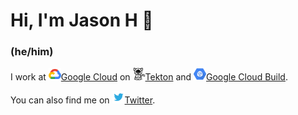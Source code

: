 # Hi, I'm Jason H 👋

### (he/him)

I work at [<img src="https://github.com/ImJasonH/ImJasonH/blob/master/cloud.png" alt="Google Cloud" width="20" height="20"/>Google Cloud](https://cloud.google.com) on
[<img src="https://github.com/ImJasonH/ImJasonH/blob/master/tekton.png" alt="Tekton" width="20" height="20"/>Tekton](https://tekton.dev)
and
[<img src="https://github.com/ImJasonH/ImJasonH/blob/master/gcb.png" alt="Google Cloud Build" width="20" height="20" />Google Cloud Build](https://cloud.google.com/cloud-build).

You can also find me on
[<img src="https://github.com/ImJasonH/ImJasonH/blob/master/twitter.png" alt="Twitter" width="20" height="20"/>Twitter](https://twitter.com/imjasonh).
